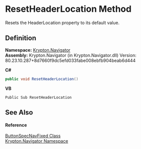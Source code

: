 # ResetHeaderLocation Method


Resets the HeaderLocation property to its default value.



## Definition
**Namespace:** <a href="a21ac074-d119-3dc6-bd1c-d3a12c0128bc.md">Krypton.Navigator</a>  
**Assembly:** Krypton.Navigator (in Krypton.Navigator.dll) Version: 80.23.10.287+8d7660f9dc5efd033fabe008ebfb904beab6d444

**C#**
``` C#
public void ResetHeaderLocation()
```
**VB**
``` VB
Public Sub ResetHeaderLocation
```



## See Also


#### Reference
<a href="40fb1a2b-aa74-3329-d800-8c6797a116b0.md">ButtonSpecNavFixed Class</a>  
<a href="a21ac074-d119-3dc6-bd1c-d3a12c0128bc.md">Krypton.Navigator Namespace</a>  
